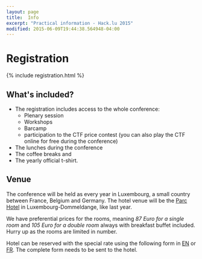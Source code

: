```yaml
---
layout: page
title:  Info 
excerpt: "Practical information - Hack.lu 2015"
modified: 2015-06-09T19:44:38.564948-04:00
---
```


# Registration

{% include registration.html %}

## What's included?

* The registration includes access to the whole conference:
   * Plenary session
   * Workshops
   * Barcamp
   * participation to the CTF price contest (you can also play the CTF online for free during the conference)
* The lunches during the conference
* The coffee breaks and
* The yearly official t-shirt.

## Venue


The conference will be held as every year in Luxembourg, a small country between France, Belgium and Germany.
The hotel venue will be the [Parc Hotel](http://www.parc-hotel.lu/) in Luxembourg-Dommeldange, like last year.

We have preferential prices for the rooms, meaning *87 Euro for a single room* and *105 Euro for a double room* always with breakfast buffet included. Hurry up as the rooms are limited in number.

Hotel can be reserved with the special rate using the following form in [EN](/images/hotel-hacklu-2015-en.xls) or [FR](/images/hotel-hacklu-2015-fr.xls). The complete form needs to be sent to the hotel.
